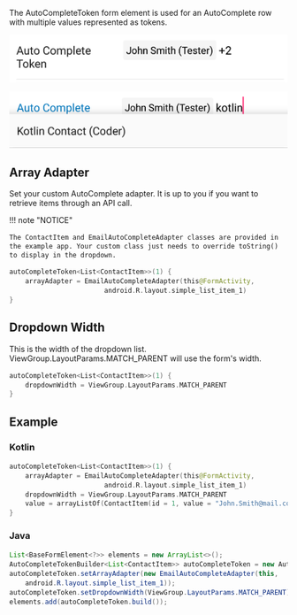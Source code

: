 The AutoCompleteToken form element is used for an AutoComplete row with multiple values represented as tokens.

![Example](/images/TokenAutocomplete1.PNG)

![Example](/images/TokenAutocomplete2.PNG)

## Array Adapter
Set your custom AutoComplete adapter. It is up to you if you want to retrieve items through an API call.

!!! note "NOTICE"

    The ContactItem and EmailAutoCompleteAdapter classes are provided in the example app. Your custom class just needs to override toString() to display in the dropdown.

```kotlin
autoCompleteToken<List<ContactItem>>(1) {
    arrayAdapter = EmailAutoCompleteAdapter(this@FormActivity,
                        android.R.layout.simple_list_item_1)
}
```

## Dropdown Width
This is the width of the dropdown list. ViewGroup.LayoutParams.MATCH_PARENT will use the form's width.
```kotlin
autoCompleteToken<List<ContactItem>>(1) {
    dropdownWidth = ViewGroup.LayoutParams.MATCH_PARENT
}
```

## Example

### Kotlin
```kotlin
autoCompleteToken<List<ContactItem>>(1) {
    arrayAdapter = EmailAutoCompleteAdapter(this@FormActivity,
                        android.R.layout.simple_list_item_1)
    dropdownWidth = ViewGroup.LayoutParams.MATCH_PARENT
    value = arrayListOf(ContactItem(id = 1, value = "John.Smith@mail.com", label = "John Smith (Tester)"))
}
```

### Java
```java
List<BaseFormElement<?>> elements = new ArrayList<>();
AutoCompleteTokenBuilder<List<ContactItem>> autoCompleteToken = new AutoCompleteTokenBuilder<>(1);
autoCompleteToken.setArrayAdapter(new EmailAutoCompleteAdapter(this,
    android.R.layout.simple_list_item_1));
autoCompleteToken.setDropdownWidth(ViewGroup.LayoutParams.MATCH_PARENT);
elements.add(autoCompleteToken.build());
```